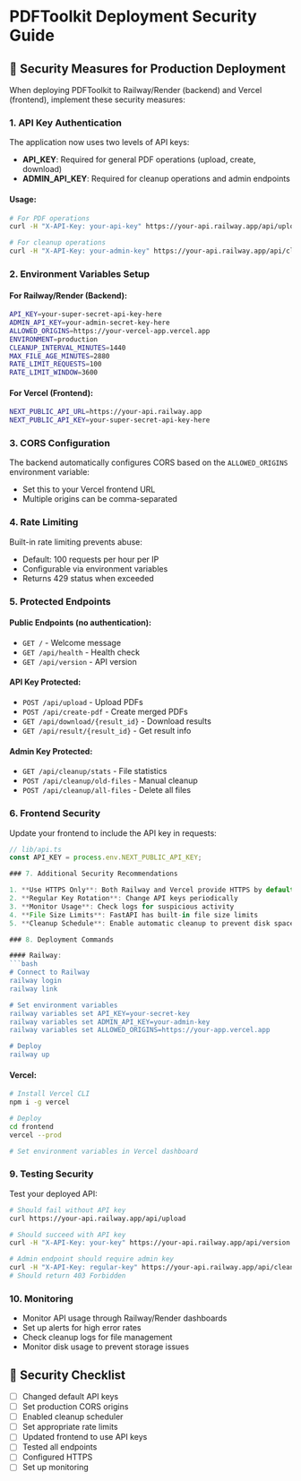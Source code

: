 # PDFToolkit Deployment Security Guide

## 🔐 Security Measures for Production Deployment

When deploying PDFToolkit to Railway/Render (backend) and Vercel (frontend), implement these security measures:

### 1. API Key Authentication

The application now uses two levels of API keys:

- **API_KEY**: Required for general PDF operations (upload, create, download)
- **ADMIN_API_KEY**: Required for cleanup operations and admin endpoints

#### Usage:
```bash
# For PDF operations
curl -H "X-API-Key: your-api-key" https://your-api.railway.app/api/upload

# For cleanup operations  
curl -H "X-API-Key: your-admin-key" https://your-api.railway.app/api/cleanup/stats
```

### 2. Environment Variables Setup

#### For Railway/Render (Backend):
```bash
API_KEY=your-super-secret-api-key-here
ADMIN_API_KEY=your-admin-secret-key-here
ALLOWED_ORIGINS=https://your-vercel-app.vercel.app
ENVIRONMENT=production
CLEANUP_INTERVAL_MINUTES=1440
MAX_FILE_AGE_MINUTES=2880
RATE_LIMIT_REQUESTS=100
RATE_LIMIT_WINDOW=3600
```

#### For Vercel (Frontend):
```bash
NEXT_PUBLIC_API_URL=https://your-api.railway.app
NEXT_PUBLIC_API_KEY=your-super-secret-api-key-here
```

### 3. CORS Configuration

The backend automatically configures CORS based on the `ALLOWED_ORIGINS` environment variable:
- Set this to your Vercel frontend URL
- Multiple origins can be comma-separated

### 4. Rate Limiting

Built-in rate limiting prevents abuse:
- Default: 100 requests per hour per IP
- Configurable via environment variables
- Returns 429 status when exceeded

### 5. Protected Endpoints

#### Public Endpoints (no authentication):
- `GET /` - Welcome message
- `GET /api/health` - Health check
- `GET /api/version` - API version

#### API Key Protected:
- `POST /api/upload` - Upload PDFs
- `POST /api/create-pdf` - Create merged PDFs
- `GET /api/download/{result_id}` - Download results
- `GET /api/result/{result_id}` - Get result info

#### Admin Key Protected:
- `GET /api/cleanup/stats` - File statistics
- `POST /api/cleanup/old-files` - Manual cleanup
- `POST /api/cleanup/all-files` - Delete all files

### 6. Frontend Security

Update your frontend to include the API key in requests:

```typescript
// lib/api.ts
const API_KEY = process.env.NEXT_PUBLIC_API_KEY;

### 7. Additional Security Recommendations

1. **Use HTTPS Only**: Both Railway and Vercel provide HTTPS by default
2. **Regular Key Rotation**: Change API keys periodically
3. **Monitor Usage**: Check logs for suspicious activity
4. **File Size Limits**: FastAPI has built-in file size limits
5. **Cleanup Schedule**: Enable automatic cleanup to prevent disk space issues

### 8. Deployment Commands

#### Railway:
```bash
# Connect to Railway
railway login
railway link

# Set environment variables
railway variables set API_KEY=your-secret-key
railway variables set ADMIN_API_KEY=your-admin-key
railway variables set ALLOWED_ORIGINS=https://your-app.vercel.app

# Deploy
railway up
```

#### Vercel:
```bash
# Install Vercel CLI
npm i -g vercel

# Deploy
cd frontend
vercel --prod

# Set environment variables in Vercel dashboard
```

### 9. Testing Security

Test your deployed API:

```bash
# Should fail without API key
curl https://your-api.railway.app/api/upload

# Should succeed with API key
curl -H "X-API-Key: your-key" https://your-api.railway.app/api/version

# Admin endpoint should require admin key
curl -H "X-API-Key: regular-key" https://your-api.railway.app/api/cleanup/stats
# Should return 403 Forbidden
```

### 10. Monitoring

- Monitor API usage through Railway/Render dashboards
- Set up alerts for high error rates
- Check cleanup logs for file management
- Monitor disk usage to prevent storage issues

## 🚨 Security Checklist

- [ ] Changed default API keys
- [ ] Set production CORS origins
- [ ] Enabled cleanup scheduler
- [ ] Set appropriate rate limits
- [ ] Updated frontend to use API keys
- [ ] Tested all endpoints
- [ ] Configured HTTPS
- [ ] Set up monitoring
